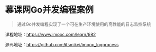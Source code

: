# 慕课网Go并发编程案例
> 通过Go并发编程实现了一个可在生产环境使用的高性能的日志监控系统

课程地址：https://www.imooc.com/learn/982

源码地址：https://github.com/itsmikej/imooc_logprocess